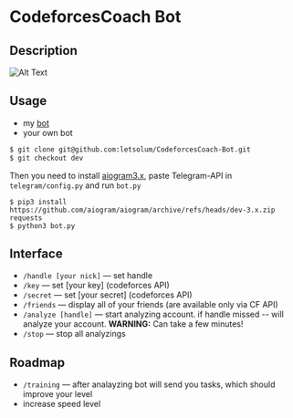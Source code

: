 # CodeforcesCoach Bot

## Description
![Alt Text](utils/tutorial.gif)

## Usage
- my [bot](https://t.me/CodeforcesCoach_bot)
- your own bot
```bash
$ git clone git@github.com:letsolum/CodeforcesCoach-Bot.git
$ git checkout dev
```
Then you need to install [aiogram3.x](https://github.com/aiogram/aiogram), paste Telegram-API in ```telegram/config.py``` and run ```bot.py```
```
$ pip3 install https://github.com/aiogram/aiogram/archive/refs/heads/dev-3.x.zip requests
$ python3 bot.py
```

## Interface
- ```/handle [your nick]``` — set handle
- ```/key``` — set [your key] (codeforces API)
- ```/secret``` — set [your secret] (codeforces API)
- ```/friends``` — display all of your friends (are available only via CF API)
- ```/analyze [handle]``` — start analyzing account. if handle missed -- will analyze your account. <b>WARNING:</b> Can take a few minutes! 
- ```/stop``` — stop all analyzings

## Roadmap
- ```/training``` — after analayzing bot will send you tasks, which should improve your level
- increase speed level
